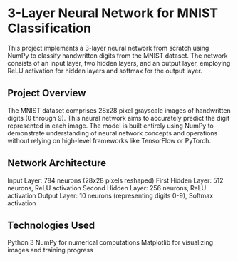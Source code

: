 # 3-Layer Neural Network for MNIST Classification

This project implements a 3-layer neural network from scratch using NumPy to classify handwritten digits from the MNIST dataset. The network consists of an input layer, two hidden layers, and an output layer, employing ReLU activation for hidden layers and softmax for the output layer.

## Project Overview

The MNIST dataset comprises 28x28 pixel grayscale images of handwritten digits (0 through 9). This neural network aims to accurately predict the digit represented in each image. The model is built entirely using NumPy to demonstrate understanding of neural network concepts and operations without relying on high-level frameworks like TensorFlow or PyTorch.

## Network Architecture
Input Layer: 784 neurons (28x28 pixels reshaped)
First Hidden Layer: 512 neurons, ReLU activation
Second Hidden Layer: 256 neurons, ReLU activation
Output Layer: 10 neurons (representing digits 0-9), Softmax activation
## Technologies Used
Python 3
NumPy for numerical computations
Matplotlib for visualizing images and training progress
